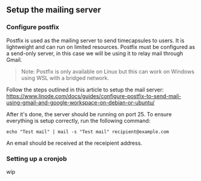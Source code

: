 ## Setup the mailing server

### Configure postfix

Postfix is used as the mailing server to send timecapsules to users. It is lightweight and can run on limited resources. Postfix must be configured as a send-only server, in this case we will be using it to relay mail through Gmail.

> Note: Postfix is only available on Linux but this can work on Windows using WSL with a bridged network.

Follow the steps outlined in this article to setup the mail server:
https://www.linode.com/docs/guides/configure-postfix-to-send-mail-using-gmail-and-google-workspace-on-debian-or-ubuntu/

After it's done, the server should be running on port 25. To ensure everything is setup correctly, run the following command:

`echo "Test mail" | mail -s "Test mail" recipient@example.com`

An email should be received at the receipient address.

### Setting up a cronjob

wip
